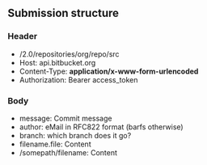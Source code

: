 ##  Submission structure
### Header

- /2.0/repositories/org/repo/src
- Host: api.bitbucket.org
- Content-Type: **application/x-www-form-urlencoded**
- Authorization: Bearer access_token

### Body

- message: Commit message
- author: eMail in RFC822 format (barfs otherwise)
- branch: which branch does it go?
- filename.file: Content
- /somepath/filename: Content
